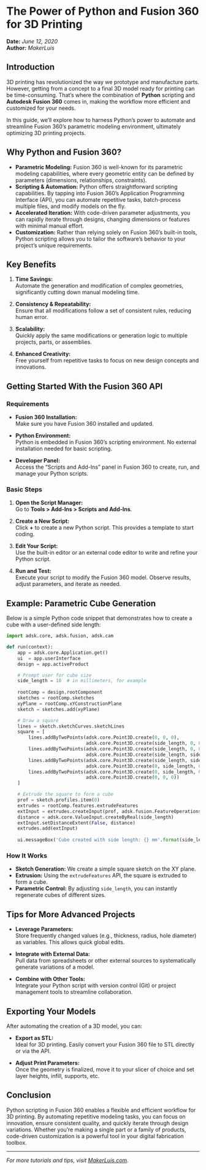 # The Power of Python and Fusion 360 for 3D Printing

**Date:** *June 12, 2020*  
**Author:** *MakerLuis*

## Introduction

3D printing has revolutionized the way we prototype and manufacture parts. However, getting from a concept to a final 3D model ready for printing can be time-consuming. That’s where the combination of **Python** scripting and **Autodesk Fusion 360** comes in, making the workflow more efficient and customized for your needs.

In this guide, we’ll explore how to harness Python’s power to automate and streamline Fusion 360’s parametric modeling environment, ultimately optimizing 3D printing projects.

## Why Python and Fusion 360?

- **Parametric Modeling:** Fusion 360 is well-known for its parametric modeling capabilities, where every geometric entity can be defined by parameters (dimensions, relationships, constraints).
- **Scripting & Automation:** Python offers straightforward scripting capabilities. By tapping into Fusion 360’s Application Programming Interface (API), you can automate repetitive tasks, batch-process multiple files, and modify models on the fly.
- **Accelerated Iteration:** With code-driven parameter adjustments, you can rapidly iterate through designs, changing dimensions or features with minimal manual effort.
- **Customization:** Rather than relying solely on Fusion 360’s built-in tools, Python scripting allows you to tailor the software’s behavior to your project’s unique requirements.

## Key Benefits

1. **Time Savings:**  
   Automate the generation and modification of complex geometries, significantly cutting down manual modeling time.

2. **Consistency & Repeatability:**  
   Ensure that all modifications follow a set of consistent rules, reducing human error.

3. **Scalability:**  
   Quickly apply the same modifications or generation logic to multiple projects, parts, or assemblies.

4. **Enhanced Creativity:**  
   Free yourself from repetitive tasks to focus on new design concepts and innovations.

## Getting Started With the Fusion 360 API

### Requirements

- **Fusion 360 Installation:**  
  Make sure you have Fusion 360 installed and updated.
  
- **Python Environment:**  
  Python is embedded in Fusion 360’s scripting environment. No external installation needed for basic scripting.
  
- **Developer Panel:**  
  Access the “Scripts and Add-Ins” panel in Fusion 360 to create, run, and manage your Python scripts.

### Basic Steps

1. **Open the Script Manager:**  
   Go to **Tools > Add-Ins > Scripts and Add-Ins**.
   
2. **Create a New Script:**  
   Click **+** to create a new Python script. This provides a template to start coding.
   
3. **Edit Your Script:**  
   Use the built-in editor or an external code editor to write and refine your Python script.
   
4. **Run and Test:**  
   Execute your script to modify the Fusion 360 model. Observe results, adjust parameters, and iterate as needed.

## Example: Parametric Cube Generation

Below is a simple Python code snippet that demonstrates how to create a cube with a user-defined side length:

```python
import adsk.core, adsk.fusion, adsk.cam

def run(context):
    app = adsk.core.Application.get()
    ui  = app.userInterface
    design = app.activeProduct

    # Prompt user for cube size
    side_length = 10  # in millimeters, for example
    
    rootComp = design.rootComponent
    sketches = rootComp.sketches
    xyPlane = rootComp.xYConstructionPlane
    sketch = sketches.add(xyPlane)

    # Draw a square
    lines = sketch.sketchCurves.sketchLines
    square = [
        lines.addByTwoPoints(adsk.core.Point3D.create(0, 0, 0),
                             adsk.core.Point3D.create(side_length, 0, 0)),
        lines.addByTwoPoints(adsk.core.Point3D.create(side_length, 0, 0),
                             adsk.core.Point3D.create(side_length, side_length, 0)),
        lines.addByTwoPoints(adsk.core.Point3D.create(side_length, side_length, 0),
                             adsk.core.Point3D.create(0, side_length, 0)),
        lines.addByTwoPoints(adsk.core.Point3D.create(0, side_length, 0),
                             adsk.core.Point3D.create(0, 0, 0))
    ]

    # Extrude the square to form a cube
    prof = sketch.profiles.item(0)
    extrudes = rootComp.features.extrudeFeatures
    extInput = extrudes.createInput(prof, adsk.fusion.FeatureOperations.NewBodyFeatureOperation)
    distance = adsk.core.ValueInput.createByReal(side_length)
    extInput.setDistanceExtent(False, distance)
    extrudes.add(extInput)
    
    ui.messageBox('Cube created with side length: {} mm'.format(side_length))
```

### How It Works

- **Sketch Generation:** We create a simple square sketch on the XY plane.
- **Extrusion:** Using the `extrudeFeatures` API, the square is extruded to form a cube.
- **Parametric Control:** By adjusting `side_length`, you can instantly regenerate cubes of different sizes.

## Tips for More Advanced Projects

- **Leverage Parameters:**  
  Store frequently changed values (e.g., thickness, radius, hole diameter) as variables. This allows quick global edits.
  
- **Integrate with External Data:**  
  Pull data from spreadsheets or other external sources to systematically generate variations of a model.
  
- **Combine with Other Tools:**  
  Integrate your Python script with version control (Git) or project management tools to streamline collaboration.

## Exporting Your Models

After automating the creation of a 3D model, you can:

- **Export as STL:**  
  Ideal for 3D printing. Easily convert your Fusion 360 file to STL directly or via the API.
  
- **Adjust Print Parameters:**  
  Once the geometry is finalized, move it to your slicer of choice and set layer heights, infill, supports, etc.

## Conclusion

Python scripting in Fusion 360 enables a flexible and efficient workflow for 3D printing. By automating repetitive modeling tasks, you can focus on innovation, ensure consistent quality, and quickly iterate through design variations. Whether you’re making a single part or a family of products, code-driven customization is a powerful tool in your digital fabrication toolbox.

---

*For more tutorials and tips, visit [MakerLuis.com](https://www.makerluis.com/).*